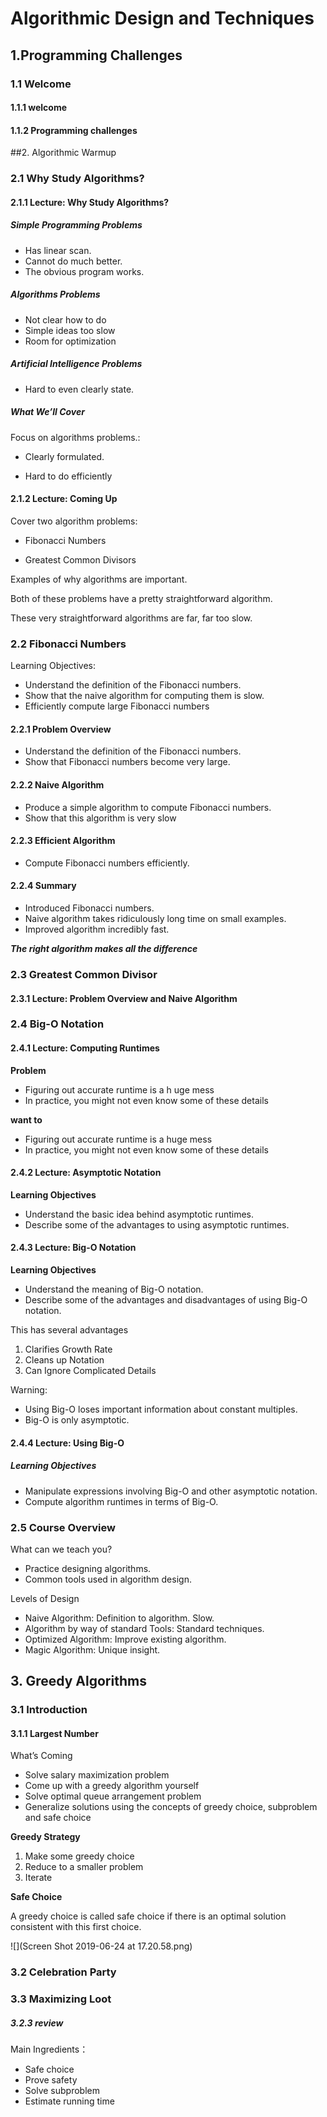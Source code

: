 # Algorithmic Design and Techniques
## 1.Programming Challenges
### 1.1 Welcome
#### 1.1.1 welcome
#### 1.1.2 Programming challenges

##2. Algorithmic Warmup
### 2.1 Why Study Algorithms?
#### 2.1.1 Lecture: Why Study Algorithms?

##### Simple Programming Problems

- Has linear scan.
- Cannot do much better.
- The obvious program works.

##### Algorithms Problems

- Not clear how to do
- Simple ideas too slow
- Room for optimization

##### Artificial Intelligence Problems

- Hard to even clearly state.

##### What We’ll Cover

Focus on algorithms problems.:

- Clearly formulated.

- Hard to do efficiently


#### 2.1.2 Lecture: Coming Up

Cover two algorithm problems:

- Fibonacci Numbers

- Greatest Common Divisors

Examples of why algorithms are important.



Both of these problems have a pretty straightforward algorithm.

These very straightforward algorithms are far, far too slow.



### 2.2 Fibonacci Numbers

Learning Objectives:

- Understand the definition of the Fibonacci numbers.
- Show that the naive algorithm for computing them is slow.
- Efficiently compute large Fibonacci numbers

#### 2.2.1 Problem Overview

- Understand the definition of the Fibonacci numbers.
- Show that Fibonacci numbers become very large.

#### 2.2.2 Naive Algorithm

- Produce a simple algorithm to compute Fibonacci numbers.
- Show that this algorithm is very slow

#### 2.2.3 Efficient Algorithm

- Compute Fibonacci numbers efficiently.

#### 2.2.4 Summary

- Introduced Fibonacci numbers.
- Naive algorithm takes ridiculously long time on small examples.
- Improved algorithm incredibly fast.

***The right algorithm makes all the difference***

### 2.3 Greatest Common Divisor  

#### 2.3.1 Lecture: Problem Overview and Naive Algorithm

### 2.4 Big-O Notation

#### 2.4.1 Lecture: Computing Runtimes

**Problem**

- Figuring out accurate runtime is a h uge mess
- In practice, you might not even know some of these details

**want to** 

- Figuring out accurate runtime is a huge mess
- In practice, you might not even know some of these details

#### 2.4.2 Lecture: Asymptotic Notation

**Learning Objectives**

- Understand the basic idea behind asymptotic runtimes.
- Describe some of the advantages to using asymptotic runtimes.

#### 2.4.3 Lecture: Big-O Notation

**Learning Objectives**

- Understand the meaning of Big-O notation.
- Describe some of the advantages and disadvantages of using Big-O notation.

This has several advantages

1. Clarifies Growth Rate
2. Cleans up Notation
3. Can Ignore Complicated Details

Warning:

- Using Big-O loses important information about constant multiples.
- Big-O is only asymptotic.

#### 2.4.4 Lecture: Using Big-O

##### Learning Objectives

- Manipulate expressions involving Big-O and other asymptotic notation.
- Compute algorithm runtimes in terms of Big-O.

### 2.5 Course Overview

What can we teach you?

- Practice designing algorithms.
- Common tools used in algorithm design.

Levels of Design

- Naive Algorithm: Definition to algorithm. Slow.
- Algorithm by way of standard Tools: Standard techniques.
- Optimized Algorithm: Improve existing algorithm.
- Magic Algorithm: Unique insight.

## 3. Greedy Algorithms

### 3.1 Introduction  

#### 3.1.1 Largest Number

What’s Coming

- Solve salary maximization problem
- Come up with a greedy algorithm yourself
- Solve optimal queue arrangement problem
- Generalize solutions using the concepts of greedy choice, subproblem and safe choice

**Greedy Strategy**

1. Make some greedy choice
2. Reduce to a smaller problem
3. Iterate

**Safe Choice**

A greedy choice is called safe choice if there is an optimal solution consistent with this first choice.

![](Screen Shot 2019-06-24 at 17.20.58.png)

### 3.2 Celebration Party  

### 3.3 Maximizing Loot  

##### 3.2.3 review

Main Ingredients：

- Safe choice
- Prove safety
- Solve subproblem
- Estimate running time